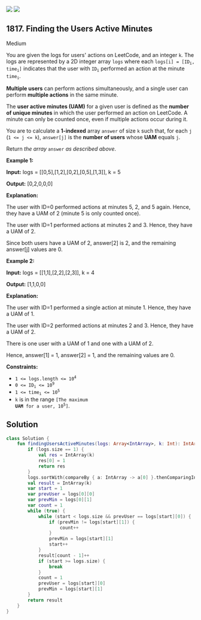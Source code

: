 [![](https://img.shields.io/github/stars/javadev/LeetCode-in-Kotlin?label=Stars&style=flat-square)](https://github.com/javadev/LeetCode-in-Kotlin)
[![](https://img.shields.io/github/forks/javadev/LeetCode-in-Kotlin?label=Fork%20me%20on%20GitHub%20&style=flat-square)](https://github.com/javadev/LeetCode-in-Kotlin/fork)

## 1817\. Finding the Users Active Minutes

Medium

You are given the logs for users' actions on LeetCode, and an integer `k`. The logs are represented by a 2D integer array `logs` where each <code>logs[i] = [ID<sub>i</sub>, time<sub>i</sub>]</code> indicates that the user with <code>ID<sub>i</sub></code> performed an action at the minute <code>time<sub>i</sub></code>.

**Multiple users** can perform actions simultaneously, and a single user can perform **multiple actions** in the same minute.

The **user active minutes (UAM)** for a given user is defined as the **number of unique minutes** in which the user performed an action on LeetCode. A minute can only be counted once, even if multiple actions occur during it.

You are to calculate a **1-indexed** array `answer` of size `k` such that, for each `j` (`1 <= j <= k`), `answer[j]` is the **number of users** whose **UAM** equals `j`.

Return _the array_ `answer` _as described above_.

**Example 1:**

**Input:** logs = \[\[0,5],[1,2],[0,2],[0,5],[1,3]], k = 5

**Output:** [0,2,0,0,0]

**Explanation:** 

The user with ID=0 performed actions at minutes 5, 2, and 5 again. Hence, they have a UAM of 2 (minute 5 is only counted once). 

The user with ID=1 performed actions at minutes 2 and 3. Hence, they have a UAM of 2.

Since both users have a UAM of 2, answer[2] is 2, and the remaining answer[j] values are 0.

**Example 2:**

**Input:** logs = \[\[1,1],[2,2],[2,3]], k = 4

**Output:** [1,1,0,0]

**Explanation:** 

The user with ID=1 performed a single action at minute 1. Hence, they have a UAM of 1. 

The user with ID=2 performed actions at minutes 2 and 3. Hence, they have a UAM of 2. 

There is one user with a UAM of 1 and one with a UAM of 2.

Hence, answer[1] = 1, answer[2] = 1, and the remaining values are 0.

**Constraints:**

*   <code>1 <= logs.length <= 10<sup>4</sup></code>
*   <code>0 <= ID<sub>i</sub> <= 10<sup>9</sup></code>
*   <code>1 <= time<sub>i</sub> <= 10<sup>5</sup></code>
*   `k` is in the range <code>[The maximum **UAM** for a user, 10<sup>5</sup>]</code>.

## Solution

```kotlin
class Solution {
    fun findingUsersActiveMinutes(logs: Array<IntArray>, k: Int): IntArray {
        if (logs.size == 1) {
            val res = IntArray(k)
            res[0] = 1
            return res
        }
        logs.sortWith(compareBy { a: IntArray -> a[0] }.thenComparingInt { a: IntArray -> a[1] })
        val result = IntArray(k)
        var start = 1
        var prevUser = logs[0][0]
        var prevMin = logs[0][1]
        var count = 1
        while (true) {
            while (start < logs.size && prevUser == logs[start][0]) {
                if (prevMin != logs[start][1]) {
                    count++
                }
                prevMin = logs[start][1]
                start++
            }
            result[count - 1]++
            if (start >= logs.size) {
                break
            }
            count = 1
            prevUser = logs[start][0]
            prevMin = logs[start][1]
        }
        return result
    }
}
```